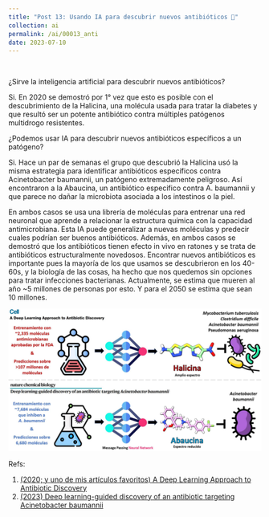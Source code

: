 ```yaml
---
title: "Post 13: Usando IA para descubrir nuevos antibióticos 💊"
collection: ai
permalink: /ai/00013_anti
date: 2023-07-10
---
```


&nbsp;

¿Sirve la inteligencia artificial para descubrir nuevos antibióticos? 

Si. En 2020 se demostró por 1° vez que esto es posible con el descubrimiento de la Halicina, una molécula usada para tratar la diabetes y que resultó ser un potente antibiótico contra múltiples patógenos multidrogo resistentes. 

¿Podemos usar IA para descubrir nuevos antibióticos específicos a un patógeno? 

Si. Hace un par de semanas el grupo que descubrió la Halicina usó la misma estrategia para identificar antibióticos específicos contra Acinetobacter baumannii, un patógeno extremadamente peligroso. Así encontraron a la Abaucina, un antibiótico especifico contra A. baumannii y que parece no dañar la microbiota asociada a los intestinos o la piel. 

En ambos casos se usa una librería de moléculas para entrenar una red neuronal que aprende a relacionar la estructura química con la capacidad antimicrobiana. Esta IA puede generalizar a nuevas moléculas y predecir cuales podrían ser buenos antibióticos. Además, en ambos casos se demostró que los antibióticos tienen efecto in vivo en ratones y se trata de antibióticos estructuralmente novedosos.  Encontrar nuevos antibióticos es importante pues la mayoría de los que usamos se descubrieron en los 40-60s, y la biología de las cosas, ha hecho que nos quedemos sin opciones para tratar infecciones bacterianas. Actualmente, se estima que mueren al año ~5 millones de personas por esto. Y para el 2050 se estima que sean 10 millones.

![img](/images/ai/000013_anti.jpg)

Refs:

1. [(2020; y uno de mis artículos favoritos) A Deep Learning Approach to Antibiotic Discovery](https://pubmed.ncbi.nlm.nih.gov/32084340/)
2. [(2023) Deep learning-guided discovery of an antibiotic targeting Acinetobacter baumannii](https://www.nature.com/articles/s41589-023-01349-8)

